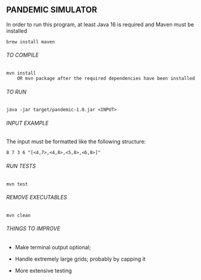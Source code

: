 ## PANDEMIC SIMULATOR

In order to run this program, at least Java 16 is required and Maven must be installed

	brew install maven

###### TO COMPILE

	mvn install 
		OR mvn package after the required dependencies have been installed

###### TO RUN

	java -jar target/pandemic-1.0.jar <INPUT>
	
###### INPUT EXAMPLE

The input must be formatted like the following structure:

	8 7 3 6 "[<4,7>,<4,8>,<5,8>,<6,8>]"


###### RUN TESTS

	mvn test

###### REMOVE EXECUTABLES

	mvn clean


###### THINGS TO IMPROVE

* Make terminal output optional;
	
* Handle extremely large grids; probably by capping it
	
* More extensive testing
	
